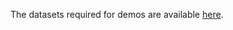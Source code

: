 
The datasets required for demos are available
 [here](https://www.dropbox.com/s/15yndzh9i69jazy/bcpd-demodata20191025.tgz?dl=0).


